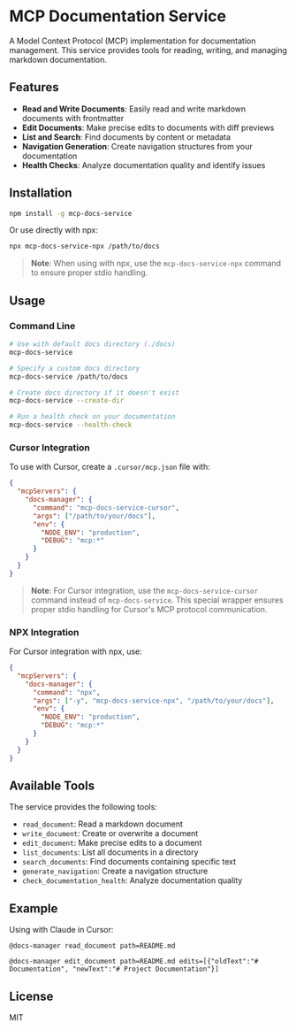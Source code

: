 # MCP Documentation Service

A Model Context Protocol (MCP) implementation for documentation management. This service provides tools for reading, writing, and managing markdown documentation.

## Features

- **Read and Write Documents**: Easily read and write markdown documents with frontmatter
- **Edit Documents**: Make precise edits to documents with diff previews
- **List and Search**: Find documents by content or metadata
- **Navigation Generation**: Create navigation structures from your documentation
- **Health Checks**: Analyze documentation quality and identify issues

## Installation

```bash
npm install -g mcp-docs-service
```

Or use directly with npx:

```bash
npx mcp-docs-service-npx /path/to/docs
```

> **Note**: When using with npx, use the `mcp-docs-service-npx` command to ensure proper stdio handling.

## Usage

### Command Line

```bash
# Use with default docs directory (./docs)
mcp-docs-service

# Specify a custom docs directory
mcp-docs-service /path/to/docs

# Create docs directory if it doesn't exist
mcp-docs-service --create-dir

# Run a health check on your documentation
mcp-docs-service --health-check
```

### Cursor Integration

To use with Cursor, create a `.cursor/mcp.json` file with:

```json
{
  "mcpServers": {
    "docs-manager": {
      "command": "mcp-docs-service-cursor",
      "args": ["/path/to/your/docs"],
      "env": {
        "NODE_ENV": "production",
        "DEBUG": "mcp:*"
      }
    }
  }
}
```

> **Note**: For Cursor integration, use the `mcp-docs-service-cursor` command instead of `mcp-docs-service`. This special wrapper ensures proper stdio handling for Cursor's MCP protocol communication.

### NPX Integration

For Cursor integration with npx, use:

```json
{
  "mcpServers": {
    "docs-manager": {
      "command": "npx",
      "args": ["-y", "mcp-docs-service-npx", "/path/to/your/docs"],
      "env": {
        "NODE_ENV": "production",
        "DEBUG": "mcp:*"
      }
    }
  }
}
```

## Available Tools

The service provides the following tools:

- `read_document`: Read a markdown document
- `write_document`: Create or overwrite a document
- `edit_document`: Make precise edits to a document
- `list_documents`: List all documents in a directory
- `search_documents`: Find documents containing specific text
- `generate_navigation`: Create a navigation structure
- `check_documentation_health`: Analyze documentation quality

## Example

Using with Claude in Cursor:

```
@docs-manager read_document path=README.md
```

```
@docs-manager edit_document path=README.md edits=[{"oldText":"# Documentation", "newText":"# Project Documentation"}]
```

## License

MIT
